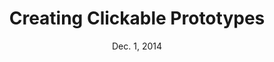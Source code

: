 ---
title: Creating Clickable Prototypes
week: 3
number: 3
date: Dec. 1, 2014

resources:
  apps:
    - url: http://solidifyapp.com
    - url: http://invisionapp.com
    - url: http://www.axure.com/
    - url: http://tumult.com/hype/
    - url: http://www.justinmind.com/prototyper/download
    - url: https://pidoco.com/en
    - url: http://www.protoshare.com/
  articles:
    - heading: Prototyping with Omnigraffle
      resources:
        -
          url: http://viget.com/inspire/how-to-create-prototypes-with-omnigraffle
        -
          url: http://techblog.appnexus.com/2012/how-to-create-html-pdf-prototypes-using-omnigraffle-pro/
        -
          url: http://omnigraffletips.blogspot.com/2013/05/making-click-through-pdf-prototype.html
    - heading: Prototyping with Keynote
      resources:
        -
          url: http://keynotopia.com/guides/
        -
          url: http://keynotekungfu.com/
        -
          url: http://jonathanmoore.com/post/746259000/using-keynote-to-create-wireframes-clients-will-get


terms:
  -
    term: Hotspots
    definition: Clickable areas on top of images.
---
